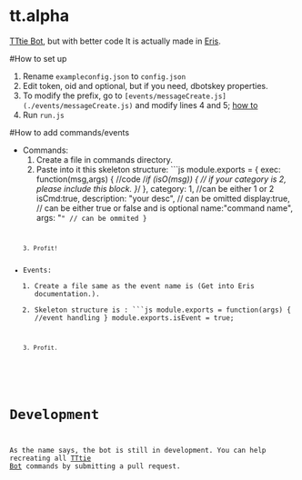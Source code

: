 # tt.alpha
[TTtie Bot](https://github.com/TTtie/TTtie-Bot), but with better code
It is actually made in [Eris](https://abal.moe/Eris).

#How to set up
1. Rename `exampleconfig.json` to `config.json`
2. Edit token, oid and optional, but if you need, dbotskey properties.
3. To modify the prefix, go to `[events/messageCreate.js](./events/messageCreate.js)` and modify lines 4 and 5; [how to](https://owo.whats-th.is/bcc386.gif)
4. Run `run.js`

#How to add commands/events
- Commands: 
    1. Create a file in commands directory.
    2. Paste into it this skeleton structure: ```js
    module.exports = {
    exec: function(msg,args) {
        //code
        /*if (isO(msg)) {
            // if your category is 2, please include this block.
        }*/
    },
    category: 1, //can be either 1 or 2 
    isCmd:true,
    description: "your desc", // can be omitted
    display:true, // can be either true or false and is optional
    name:"command name",
    args: "<code>" // can be ommited
    }
    ```
    3. Profit!
- Events: 
    1. Create a file same as the event name is (Get into Eris documentation.).
    2. Skeleton structure is : ```js
    module.exports = function(args) {
        //event handling
    }
    module.exports.isEvent = true;
    ```
    3. Profit.


# Development
As the name says, the bot is still in development. You can help recreating all [TTtie Bot](https://github.com/TTtie/TTtie-Bot) commands by submitting a pull request.